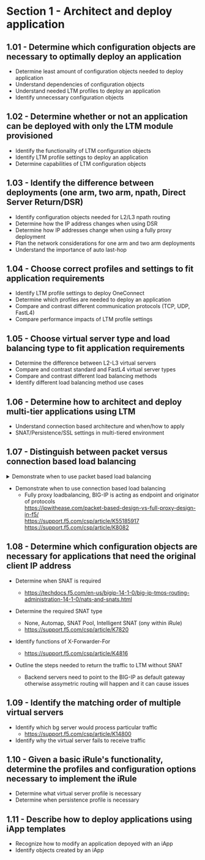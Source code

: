# Section 1 - Architect and deploy application

## 1.01 - Determine which configuration objects are necessary to optimally deploy an application

- Determine least amount of configuration objects needed to deploy application  
- Understand dependencies of configuration objects
- Understand needed LTM profiles to deploy an application
- Identify unnecessary configuration objects

## 1.02 - Determine whether or not an application can be deployed with only the LTM module provisioned

- Identify the functionality of LTM configuration objects
- Identify LTM profile settings to deploy an application
- Determine capabilities of LTM configuration objects

## 1.03 - Identify the difference between deployments (one arm, two arm, npath, Direct Server Return/DSR)

- Identify configuration objects needed for L2/L3 npath routing
- Determine how the IP address changes when using DSR
- Determine how IP addresses change when using a fully proxy deployment
- Plan the network considerations for one arm and two arm deployments
- Understand the importance of auto last-hop

## 1.04 - Choose correct profiles and settings to fit application requirements

- Identify LTM profile settings to deploy OneConnect
- Determine which profiles are needed to deploy an application
- Compare and contrast different communication protocols (TCP, UDP, FastL4)
- Compare performance impacts of LTM profile settings

## 1.05 - Choose virtual server type and load balancing type to fit application requirements

- Determine the difference between L2-L3 virtual servers
- Compare and contrast standard and FastL4 virtual server types
- Compare and contrast different load balancing methods
- Identify different load balancing method use cases

## 1.06 - Determine how to architect and deploy multi-tier applications using LTM

- Understand connection based architecture and when/how to apply
- SNAT/Persistence/SSL settings in multi-tiered environment

## 1.07 - Distinguish between packet versus connection based load balancing

<details><summary>Demonstrate when to use packet based load balancing</summary>
    <p>
    ```ruby
    When only L3/L4 forwarding is needed, no need for any higher level inspection or decision making  
    https://ipwithease.com/packet-based-design-vs-full-proxy-design-in-f5/  
    Example: Performance Layer4 virtual server https://support.f5.com/csp/article/K8082  
    ```
    </p>
    </details>

- Demonstrate when to use connection based load balancing
    - Fully proxy loadbalancing, BIG-IP is acting as endpoint and originator of protocols  
    https://ipwithease.com/packet-based-design-vs-full-proxy-design-in-f5/  
    https://support.f5.com/csp/article/K55185917  
    https://support.f5.com/csp/article/K8082  

## 1.08 - Determine which configuration objects are necessary for applications that need the original client IP address

- Determine when SNAT is required
    - https://techdocs.f5.com/en-us/bigip-14-1-0/big-ip-tmos-routing-administration-14-1-0/nats-and-snats.html  

- Determine the required SNAT type
    - None, Automap, SNAT Pool, Intelligent SNAT (ony within iRule)
    - https://support.f5.com/csp/article/K7820  

- Identify functions of X-Forwarder-For
    - https://support.f5.com/csp/article/K4816  

- Outline the steps needed to return the traffic to LTM without SNAT
    - Backend servers need to point to the BIG-IP as default gateway otherwise assymetric routing will happen and it can cause issues

## 1.09 - Identify the matching order of multiple virtual servers

- Identify which bg server would process particular traffic
    - https://support.f5.com/csp/article/K14800   
- Identify why the virtual server fails to receive traffic

## 1.10 - Given a basic iRule's functionality, determine the profiles and configuration options necessary to implement the iRule

- Determine what virtual server profile is necessary
- Determine when persistence profile is necessary

## 1.11 - Describe how to deploy applications using iApp templates

- Recognize how to modify an application depoyed with an iApp
- Identify objects created by an iApp
